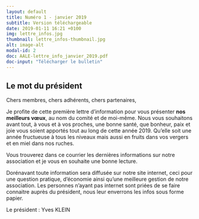 ```yaml
---
layout: default
title: Numéro 1 - janvier 2019
subtitle: Version téléchargeable
date: 2019-01-11 16:21 +0100
img: lettre_infos.jpg
thumbnail: lettre_infos-thumbnail.jpg
alt: image-alt
modal-id: 2
doc: AALE-lettre_info_janvier_2019.pdf
doc-input: "Télécharger le bulletin"
---
```

## Le mot du président ##
Chers membres, chers adhérents, chers partenaires,


Je profite de cette première lettre d’information pour vous présenter **nos meilleurs vœux**, au nom du comité et de moi-même. Nous vous souhaitons avant tout, à vous et à vos proches, une bonne santé, que bonheur, paix et joie vous soient apportés tout au long de cette année 2019. Qu’elle soit une année fructueuse à tous les niveaux mais aussi en fruits dans vos vergers et en miel dans nos ruches.

Vous trouverez dans ce courrier les dernières informations sur notre association et je vous en souhaite une bonne lecture.

Dorénavant toute information sera diffusée sur notre site internet, ceci pour une question pratique, d’économie ainsi qu’une meilleure gestion de notre association.
Les personnes n’ayant pas internet sont priées de se faire connaitre auprès du président, nous leur enverrons les infos sous forme papier.

<p class="signature">Le président : Yves KLEIN</p>

